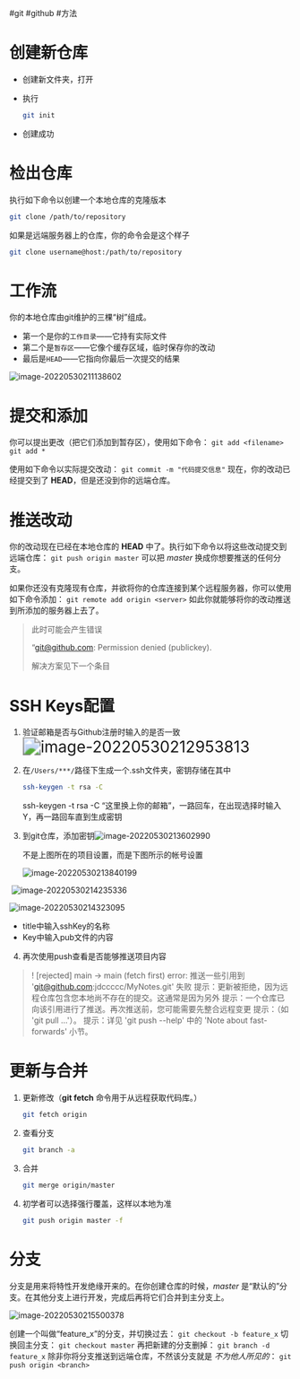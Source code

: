 #git  #github #方法 

# 创建新仓库

- 创建新文件夹，打开

- 执行

  ```bash
  git init
  ```

- 创建成功

# 检出仓库

执行如下命令以创建一个本地仓库的克隆版本

```bash
git clone /path/to/repository
```

如果是远端服务器上的仓库，你的命令会是这个样子

```bash
git clone username@host:/path/to/repository
```



# 工作流

你的本地仓库由git维护的三棵“树”组成。

- 第一个是你的`工作目录`——它持有实际文件
- 第二个是`暂存区`——它像个缓存区域，临时保存你的改动
- 最后是`HEAD`——它指向你最后一次提交的结果

![image-20220530211138602](https://cdn.jsdelivr.net/gh/jdccccc/PictureBed/img/202205302111666.png)



# 提交和添加

你可以提出更改（把它们添加到暂存区），使用如下命令：
`git add <filename>`
`git add *`

使用如下命令以实际提交改动：
`git commit -m "代码提交信息"`
现在，你的改动已经提交到了 **HEAD**，但是还没到你的远端仓库。

# 推送改动

你的改动现在已经在本地仓库的 **HEAD** 中了。执行如下命令以将这些改动提交到远端仓库：
`git push origin master`
可以把 *master* 换成你想要推送的任何分支。

如果你还没有克隆现有仓库，并欲将你的仓库连接到某个远程服务器，你可以使用如下命令添加：
`git remote add origin <server>`
如此你就能够将你的改动推送到所添加的服务器上去了。

> 此时可能会产生错误
>
> “git@github.com: Permission denied (publickey).
>
> 解决方案见下一个条目



# SSH Keys配置

1. 验证邮箱是否与Github注册时输入的是否一致<img src="https://cdn.jsdelivr.net/gh/jdccccc/PictureBed/img/202205302129853.png" alt="image-20220530212953813" style="zoom: 200%;" />

2. 在`/Users/***/`路径下生成一个.ssh文件夹，密钥存储在其中

   ```bash
   ssh-keygen -t rsa -C 
   ```

   ssh-keygen -t rsa -C “这里换上你的邮箱”，一路回车，在出现选择时输入Y，再一路回车直到生成密钥

3. 到git仓库，添加密钥![image-20220530213602990](https://cdn.jsdelivr.net/gh/jdccccc/PictureBed/img/202205302136034.png)

   不是上图所在的项目设置，而是下图所示的帐号设置

   ![image-20220530213840199](https://cdn.jsdelivr.net/gh/jdccccc/PictureBed/img/202205302138253.png)

​					![image-20220530214235336](https://cdn.jsdelivr.net/gh/jdccccc/PictureBed/img/202205302142393.png)				

![image-20220530214323095](https://cdn.jsdelivr.net/gh/jdccccc/PictureBed/img/202205302143147.png)

- title中输入sshKey的名称
- Key中输入pub文件的内容

4. 再次使用push查看是否能够推送项目内容

>! [rejected]        main -> main (fetch first)
>error: 推送一些引用到 'git@github.com:jdccccc/MyNotes.git' 失败
>提示：更新被拒绝，因为远程仓库包含您本地尚不存在的提交。这通常是因为另外
>提示：一个仓库已向该引用进行了推送。再次推送前，您可能需要先整合远程变更
>提示：（如 'git pull ...'）。
>提示：详见 'git push --help' 中的 'Note about fast-forwards' 小节。

<!--此时推送可能会出现上述错误，请不要灰心，还剩最后一步pull就可以完成基本的操作啦-->

# 更新与合并

1. 更新修改（**git fetch** 命令用于从远程获取代码库。）

   ```bash
   git fetch origin
   ```

2. 查看分支

   ```bash
   git branch -a
   ```

3. 合并

   ```bash
   git merge origin/master
   ```

4. 初学者可以选择强行覆盖，这样以本地为准

   ```bash
   git push origin master -f
   ```

   

# 分支

分支是用来将特性开发绝缘开来的。在你创建仓库的时候，*master* 是“默认的”分支。在其他分支上进行开发，完成后再将它们合并到主分支上。

![image-20220530215500378](https://cdn.jsdelivr.net/gh/jdccccc/PictureBed/img/202205302155390.png)

创建一个叫做“feature_x”的分支，并切换过去：
`git checkout -b feature_x`
切换回主分支：
`git checkout master`
再把新建的分支删掉：
`git branch -d feature_x`
除非你将分支推送到远端仓库，不然该分支就是 *不为他人所见的*：
`git push origin <branch>`
